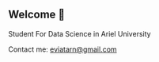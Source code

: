 ##  **Welcome**  👋

Student For Data Science in Ariel University

Contact me: eviatarn@gmail.com




